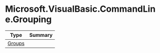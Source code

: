 ﻿
# Microsoft.VisualBasic.CommandLine.Grouping

|Type|Summary|
|----|-------|
|[Groups](./Groups.md)||

